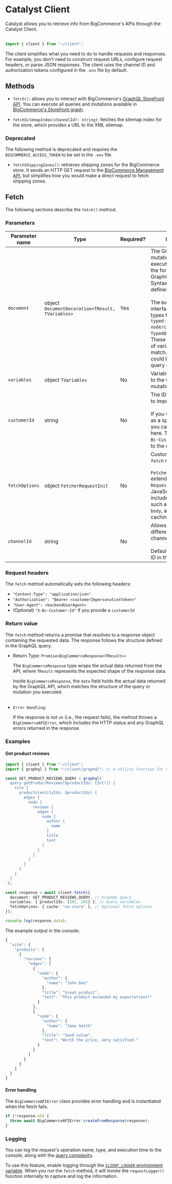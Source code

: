 # Catalyst Client

Catalyst allows you to retrieve info from BigCommerce's APIs through the Catalyst Client.<br /><br />

```ts
import { client } from "~/client";
```

The client simplifies what you need to do to handle requests and responses. For example, you don't need to construct request URLs, configure request headers, or parse JSON responses. The client uses the channel ID and authorization tokens configured in the `.env` file by default.

## Methods

- `fetch()`: allows you to interact with BigCommerce's [GraphQL Storefront API](https://developer.bigcommerce.com/docs/storefront/graphql). You can execute all queries and mutations available in [BigCommerce's Storefront graph](https://developer.bigcommerce.com/graphql-storefront/reference).

- `fetchSitemapIndex(channelId?: string)`: fetches the sitemap index for the store, which provides a URL to the XML sitemap.

### Deprecated

The following method is deprecated and requires the `BIGCOMMERCE_ACCESS_TOKEN` to be set in the `.env` file.

- `fetchShippingZones()`: retrieves shipping zones for the BigCommerce store. It sends an HTTP GET request to the [BigCommerce Management API](https://developer.bigcommerce.com/docs/rest-management/shipping-v2/shipping-zones), but simplifies how you would make a direct request to fetch shipping zones.

## Fetch

The following sections describe the `fetch()` method.

### Parameters

| Parameter name | Type                                             | Required? | Description                                                                                                                                                                                                                                                                                                                                                                                           |
| -------------- | ------------------------------------------------ | --------- | ----------------------------------------------------------------------------------------------------------------------------------------------------------------------------------------------------------------------------------------------------------------------------------------------------------------------------------------------------------------------------------------------------- |
| `document`     | object `DocumentDecoration<TResult, TVariables>` | Yes       | The GraphQL query or mutation you want to execute. It must be in the form of a string or a GraphQL AST (Abstract Syntax Tree) that defines the query. <br /><br /> The `DocumentDecoration` interface supports types from `@graphql-typed-document-node/core` and `TypedQueryDocumentNode`. These ensure the types of variables and results match. The document could be a GraphQL query or mutation. |
| `variables`    | object `TVariables`                              | No        | Variables to be passed to the GraphQL query or mutation.                                                                                                                                                                                                                                                                                                                                              |
| `customerId`   | string                                           | No        | The ID of the customer to impersonate. <br /><br />If you want to fetch data as a specific customer, you can provide their ID here. This will add an `X-Bc-Customer-Id` header to the request.                                                                                                                                                                                                        |
| `fetchOptions` | object `FetcherRequestInit`                      | No        | Custom options for the `fetch` request. <br /><br />`FetcherRequestInit` extends the global `RequestInit` interface in JavaScript, which includes parameters such as `method`, `headers`, `body`, and `options` for caching and credentials.                                                                                                                                                          |
| `channelId`    | string                                           | No        | Allows you to specify a different storefront channel for the request. <br /><br />Defaults to the channel ID in the `.env` file.                                                                                                                                                                                                                                                                      |

### Request headers

The `fetch` method automatically sets the following headers:

- `"Content-Type": "application/json"`
- `"Authorization": "Bearer <customerImpersonationToken>"`
- `"User-Agent": <backendUserAgent>`
- (Optional) `"X-Bc-Customer-Id"` if you provide a `customerId`

### Return value

The `fetch` method returns a promise that resolves to a response object containing the requested data. The response follows the structure defined in the GraphQL query.

- Return Type: `Promise<BigCommerceResponse<TResult>>`

  The `BigCommerceResponse` type wraps the actual data returned from the API, where `TResult` represents the expected shape of the response data.

  Inside `BigCommerceResponse`, the `data` field holds the actual data returned by the GraphQL API, which matches the structure of the query or mutation you executed.<br /><br />

- `Error Handling`:

  If the response is not `ok` (i.e., the request fails), the method throws a `BigCommerceAPIError`, which includes the HTTP status and any GraphQL errors returned in the response.

### Examples

#### Get product reviews

```ts
import { client } from "~/client";
import { graphql } from "~/client/graphql"; // A utility function for handling GraphQL queries

const GET_PRODUCT_REVIEWS_QUERY = graphql(`
  query getProductReviews($productIds: [Int!]) {
    site {
      products(entityIds: $productIds) {
        edges {
          node {
            reviews {
              edges {
                node {
                  author {
                    name
                  }
                  title
                  text
                }
              }
            }
          }
        }
      }
    }
  }
`);

const response = await client.fetch({
  document: GET_PRODUCT_REVIEWS_QUERY, // GraphQL query
  variables: { productIds: [101, 202] }, // Query variables
  fetchOptions: { cache: "no-store" }, // Optional fetch options
});

console.log(response.data);
```

The example output in the console:

```ts
{
  "site": {
    "products": [
      {
        "reviews": {
          "edges": [
            {
              "node": {
                "author": {
                  "name": "John Doe"
                },
                "title": "Great product",
                "text": "This product exceeded my expectations!"
              }
            },
            {
              "node": {
                "author": {
                  "name": "Jane Smith"
                },
                "title": "Good value",
                "text": "Worth the price, very satisfied."
              }
            }
          ]
        }
      }
    ]
  }
}
```

#### Error handling

The `BigCommerceAPIError` class provides error handling and is instantiated when the fetch fails.

```ts
if (!response.ok) {
  throw await BigCommerceAPIError.createFromResponse(response);
}
```

### Logging

You can log the request's operation name, type, and execution time to the console, along with the [query complexity](https://developer.bigcommerce.com/docs/storefront/graphql#complexity-limits).

To use this feature, enable logging through the [`CLIENT_LOGGER` environment variable](/docs/environment-variables#client_logger). When you run the `fetch` method, it will invoke the `requestLogger()` function internally to capture and log the information.
